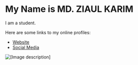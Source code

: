 <html>
<html lang="en">
<head>
  <meta charset="UTF-8">
  <meta name="viewport" content="width=device-width, initial-scale=1.0">
</head>
<body>
  <title>My Profile</title>
  <h1>My Name is MD. ZIAUL KARIM</h1>
  <p>I am a student.</p>
  <p>Here are some links to my online profiles:</p>
  <ul>
    <li><a href="[Link to your website]">Website</a></li>
    <li><a href="[Link to your social media]">Social Media</a></li>
  </ul>
  <img src="[Image URL]" alt="[Image description]">
</body>
</html>

